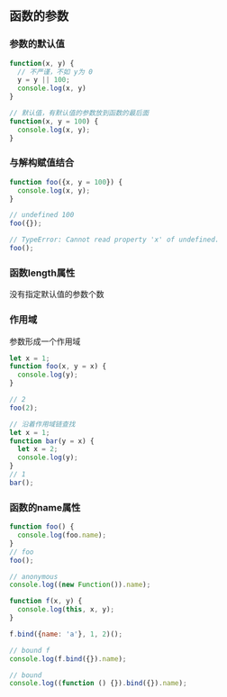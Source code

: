 ## 函数的参数

### 参数的默认值

```javascript
function(x, y) {
  // 不严谨，不如 y为 0
  y = y || 100;
  console.log(x, y)
}

// 默认值，有默认值的参数放到函数的最后面
function(x, y = 100) {
  console.log(x, y);
}
```


### 与解构赋值结合

```javascript
function foo({x, y = 100}) {
  console.log(x, y);
}

// undefined 100
foo({});

// TypeError: Cannot read property 'x' of undefined.
foo();
```


### 函数length属性

没有指定默认值的参数个数


### 作用域

参数形成一个作用域

```javascript
let x = 1;
function foo(x, y = x) {
  console.log(y);
}

// 2
foo(2);

// 沿着作用域链查找
let x = 1;
function bar(y = x) {
  let x = 2;
  console.log(y);
}
// 1
bar();
```

### 函数的name属性

```javascript
function foo() {
  console.log(foo.name);
}
// foo
foo();

// anonymous
console.log((new Function()).name);

function f(x, y) {
  console.log(this, x, y);
}

f.bind({name: 'a'}, 1, 2)();

// bound f
console.log(f.bind({}).name);

// bound
console.log((function () {}).bind({}).name);
```
